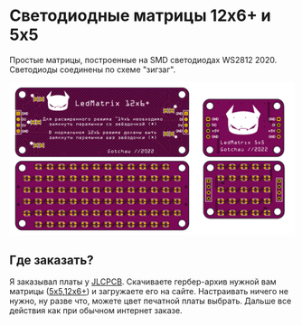 # Светодиодные матрицы 12x6+ и 5x5

Простые матрицы, построенные на SMD светодиодах WS2812 2020. Светодиоды соединены по схеме "зигзаг".

<img src="pics\ledmatrix.png" style="zoom:50%;" />

## Где заказать?
Я заказывал платы у [JLCPCB](https://jlcpcb.com/GCU). Скачиваете гербер-архив нужной вам матрицы ([5x5](gerber\Gerber_LedMatrix5x5_201222.zip),[12x6+](gerber\Gerber_LedMatrix12x6_201222.zip)) и загружаете его на сайте. Настраивать ничего не нужно, ну разве что, можете цвет печатной платы выбрать. Дальше все действия как при обычном интернет заказе.

